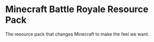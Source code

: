 # Minecraft Battle Royale Resource Pack

The resource pack that changes Minecraft to make the feel we want.

